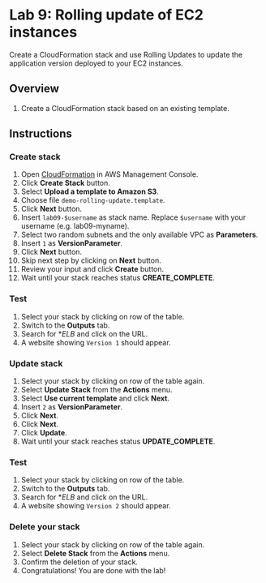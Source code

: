 # Lab 9: Rolling update of EC2 instances

Create a CloudFormation stack and use Rolling Updates to update the application version deployed to your EC2 instances.

## Overview
1. Create a CloudFormation stack based on an existing template.

## Instructions

### Create stack
1. Open [CloudFormation](https://console.aws.amazon.com/cloudformation) in AWS Management Console.
1. Click **Create Stack** button.
1. Select **Upload a template to Amazon S3**.
1. Choose file ``demo-rolling-update.template``.
1. Click **Next** button.
1. Insert ``lab09-$username`` as stack name. Replace ``$username`` with your username (e.g. lab09-myname).
1. Select two random subnets and the only available VPC as **Parameters**.
1. Insert ``1`` as **VersionParameter**.
1. Click **Next** button.
1. Skip next step by clicking on **Next** button.
1. Review your input and click **Create** button.
1. Wait until your stack reaches status **CREATE_COMPLETE**.

### Test
1. Select your stack by clicking on row of the table.
1. Switch to the **Outputs** tab.
1. Search for **ELB* and click on the URL.
1. A website showing ``Version 1`` should appear.

### Update stack
1. Select your stack by clicking on row of the table again.
1. Select **Update Stack** from the **Actions** menu.
1. Select **Use current template** and click **Next**.
1. Insert ``2`` as **VersionParameter**.
1. Click **Next**.
1. Click **Next**.
1. Click **Update**.
1. Wait until your stack reaches status **UPDATE_COMPLETE**.

### Test
1. Select your stack by clicking on row of the table.
1. Switch to the **Outputs** tab.
1. Search for **ELB* and click on the URL.
1. A website showing ``Version 2`` should appear.

### Delete your stack
1. Select your stack by clicking on row of the table again.
1. Select **Delete Stack** from the **Actions** menu.
1. Confirm the deletion of your stack.
1. Congratulations! You are done with the lab!